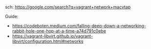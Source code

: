sch: https://google.com/search?q=vagrant+network+macvtap

Guide:
- https://codeboten.medium.com/falling-deep-down-a-networking-rabbit-hole-one-hop-at-a-time-a74d791c0ebe
- https://vagrant-libvirt.github.io/vagrant-libvirt/configuration.html#networks
